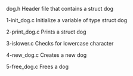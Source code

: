 dog.h	Header file that contains a struct dog

1-init_dog.c	Initialize a variable of type struct dog

2-print_dog.c	Prints a struct dog

3-islower.c	Checks for lowercase character

4-new_dog.c	Creates a new dog

5-free_dog.c	Frees a dog

